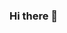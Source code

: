 ### Hi there 👋

<!--
**rushyanth1130/rushyanth1130** is a ✨ _special_ ✨ repository because its `README.md` (this file) appears on your GitHub profile.

Here are some ideas to get you started:

- 🔭 I’m currently working on WebApps course
- 🌱 I’m currently learning Java, WebApps, Advance Database
- 👯 I’m looking to collaborate on WebApps Assignments
- 🤔 I’m looking for help with Cloud Computing Technologies
- 💬 Ask me about Development and Cloud technologies
- 📫 How to reach me: outlook and mobile
- 😄 Pronouns: He
- ⚡ Fun fact: I love playing and eating
-->
